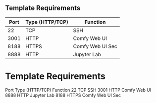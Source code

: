 ## Template Requirements

| Port | Type (HTTP/TCP) | Function         |
|------|-----------------|------------------|
| 22   | TCP             | SSH              |
| 3001 | HTTP            | Comfy Web UI     |
| 8188 | HTTPS           | Comfy Web UI Sec |
| 8888 | HTTP            | Jupyter Lab      |


# Template Requirements
Port	Type (HTTP/TCP)	Function
22	TCP	SSH
3001	HTTP	Comfy Web UI
8888	HTTP	Jupyter Lab
8188 HTTPS Comfy Web UI Sec
